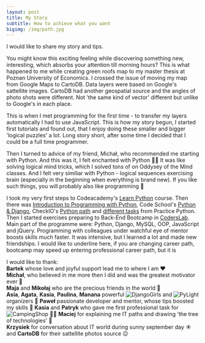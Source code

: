 ```yaml
---
layout: post
title: My Story
subtitle: How to achieve what you want
bigimg: /img/path.jpg
---
```


I would like to share my story and tips.

You might know this exciting feeling while discovering something new, interesting, which absorbs your attention till morning hours? This is what happened to me while creating green roofs map to my master thesis at Poznan University of Economics. I crossed the issue of moving my map from Google Maps to CartoDB. Data layers were based on Google's sattellite images. CartoDB had another geospatial source and the angles of photo shots were different. Not 'the same kind of vector' different but unlike to Google's in each place. 

This is when I met programming for the first time - to transfer my layers automatically I had to use JavaScript. This is how my story begun, I started first tutorials and found out, that I  enjoy doing these smaller and bigger 'logical puzzles' a lot. Long story short, after some time I decided that I could be a full time programmer. 


Then I turned to advice of my friend, Michał, who recommended me starting with Python. And this was it, I felt enchanted with Python 🐍😄 It was like solving logical mind tricks, which I solved tons of on Oddysey of the Mind classes. And I felt very similiar with Python - logical sequences exercising brain (especially in the beginning when everything is brand new). If you like such things, you will probably also like programming 🙂

I took my very first steps to Codeacademy's [Learn Python](https://www.codecademy.com/learn/learn-python) course. Then there was [Introduction to Programming with Python](https://mva.microsoft.com/en-us/training-courses/introduction-to-programming-with-python-8360?l=lqhuMxFz_8904984382), Code School's [Python & Django](https://www.codeschool.com/learn/python), CheckIO's [Python path](https://checkio.org/) and [different tasks](http://www.practicepython.org/) from Practice Python. Then I started exercises preparing to Back-End Bootcamp in [CodersLab](https://coderslab.pl/pl). Main part of the programme were: Python, Django, MySQL, OOP, JavaScript and jQuery. Programming with colleagues under watchful eye of mentor boosts skills much faster. It was intensive, but I learned a lot and made new friendships. I would like to underline here, if you are changing career path, bootcamp may speed up entering professional career path, but it is 



I would like to thank:  
  **Bartek** whose love and joyful support lead me to where I am ❤️  
  **Michał**, who believed in me more then I did and was the greatest motivator ever 🚀  
  **Maja** and **Mikołaj** who are the precious friends in the world 💎  
  **Asia**, **Agata**, **Kasia**, **Paulina**, **Manana** powerful ![DjangoGirls]() and ![PyLight]() organizers 💪
  **Paweł** passionate developer and mentor, whose tips boosted my skills 💪
  **Kasia** and **Patryk** who gave me first professional task for ![CampingShop](https://www.campingshop.pl/) 👩‍💻
  **Maciej** for explaining me IT paths and drawing 'the tree of technologies' 🌳  
  **Krzysiek** for conversation about IT world during sunny september day ☀️   
  and **CartoDB** for their sattellite photos source 😉  
